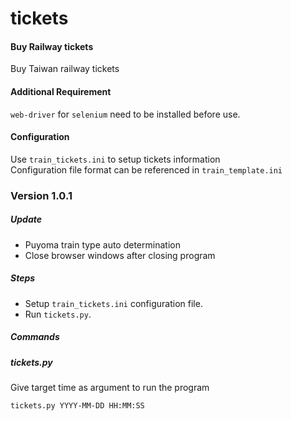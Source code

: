 # tickets
#### Buy Railway tickets
Buy Taiwan railway tickets

#### Additional Requirement
`web-driver` for `selenium` need to be installed before use.

#### Configuration
Use `train_tickets.ini` to setup tickets information  
Configuration file format can be referenced in `train_template.ini`

### Version 1.0.1
##### Update
- Puyoma train type auto determination
- Close browser windows after closing program

##### Steps
- Setup `train_tickets.ini` configuration file.
- Run `tickets.py`.

##### Commands

##### tickets.py
Give target time as argument to run the program

    tickets.py YYYY-MM-DD HH:MM:SS
